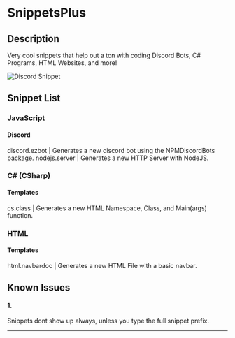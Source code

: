 # SnippetsPlus



## Description

Very cool snippets that help out a ton with coding Discord Bots, C# Programs, HTML Websites, and more!

![Discord Snippet](images/discord-snip.png)

## Snippet List

### JavaScript

#### Discord

discord.ezbot | Generates a new discord bot using the NPMDiscordBots package.
nodejs.server | Generates a new HTTP Server with NodeJS.

### C# (CSharp)

#### Templates

cs.class | Generates a new HTML Namespace, Class, and Main(args) function.

### HTML

#### Templates

html.navbardoc | Generates a new HTML File with a basic navbar.

## Known Issues

#### 1.
Snippets dont show up always, unless you type the full snippet prefix.

-----------------------------------------------------------------------------------------------------------
